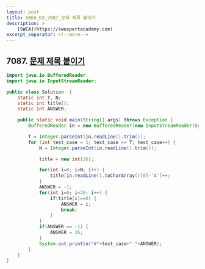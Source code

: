 ```yaml
---
layout: post
title: SWEA_D3_7087_문제 제목 붙이기
description: >
    [SWEA](https://swexpertacademy.com)
excerpt_separator: <!--more-->
---
```


<!--more-->

## 7087. [문제 제목 붙이기](https://swexpertacademy.com/main/code/problem/problemDetail.do?contestProbId=AWkIdD46A5EDFAXC&categoryId=AWkIdD46A5EDFAXC&categoryType=CODE)

``` java
import java.io.BufferedReader;
import java.io.InputStreamReader;

public class Solution  {
	static int T, N;
	static int title[];
	static int ANSWER;

	public static void main(String[] args) throws Exception {
		BufferedReader in = new BufferedReader(new InputStreamReader(System.in));

		T = Integer.parseInt(in.readLine().trim());
		for (int test_case = 1; test_case <= T; test_case++) {
			N = Integer.parseInt(in.readLine().trim());

			title = new int[26];

			for(int i=0; i<N; i++) {
				title[in.readLine().toCharArray()[0]-'A']++;
			}
			ANSWER = -1;
			for(int i=0; i<26; i++) {
				if(title[i]==0) {
					ANSWER = i;
					break;
				}
			}
			if(ANSWER == -1) {
				ANSWER = 26;
			}
			System.out.println("#"+test_case+" "+ANSWER);
		}
	}
}

```
